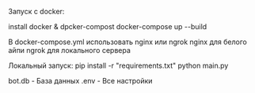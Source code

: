 Запуск с docker:

install docker & dpcker-compost
docker-compose up --build

В docker-compose.yml использовать nginx или ngrok
nginx для белого айпи
ngrok для локального сервера

Локальный запуск:
pip install -r "requirements.txt"
python main.py


bot.db - База данных
.env - Все настройки